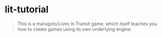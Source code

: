 # lit-tutorial

> This is a marugoto/Lives in Transit game, which itself teaches you how to create games using its own underlying engine.

